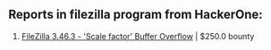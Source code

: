 ## Reports in filezilla program from HackerOne:
1. [FileZilla 3.46.3 - 'Scale factor' Buffer Overflow](https://hackerone.com/reports/798301) | $250.0 bounty
